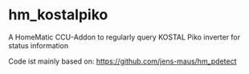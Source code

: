 # hm_kostalpiko
A HomeMatic CCU-Addon to regularly query KOSTAL Piko inverter for status information

Code ist mainly based on: https://github.com/jens-maus/hm_pdetect 
